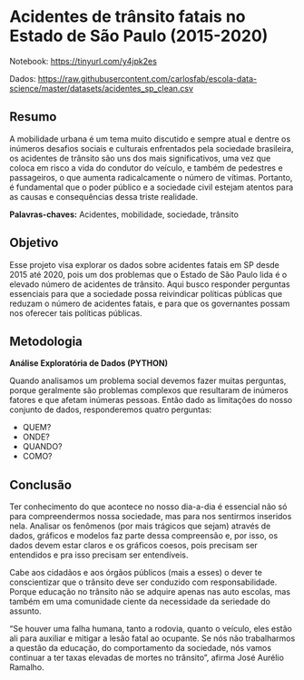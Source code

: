 # Acidentes de trânsito fatais no Estado de São Paulo (2015-2020)

Notebook: https://tinyurl.com/y4jpk2es

Dados: https://raw.githubusercontent.com/carlosfab/escola-data-science/master/datasets/acidentes_sp_clean.csv

## Resumo
A mobilidade urbana é um tema muito discutido e sempre atual e dentre os inúmeros desafios sociais e culturais enfrentados pela sociedade brasileira, os acidentes de trânsito são uns dos mais significativos, uma vez que coloca em risco a vida do condutor do veículo, e também de pedestres e passageiros, o que aumenta radicalcamente o número de vítimas. Portanto, é fundamental que o poder público e a sociedade civil estejam atentos para as causas e consequências dessa triste realidade.

**Palavras-chaves:** Acidentes, mobilidade, sociedade, trânsito


## Objetivo
Esse projeto visa explorar os dados sobre acidentes fatais em SP desde 2015 até 2020, pois um dos problemas que o Estado de São Paulo lida é o elevado número de acidentes de trânsito. Aqui busco responder perguntas essenciais para que a sociedade possa reivindicar políticas públicas que reduzam o número de acidentes fatais, e para que os governantes possam nos oferecer tais políticas públicas.

## Metodologia
**Análise Exploratória de Dados (PYTHON)**

Quando analisamos um problema social devemos fazer muitas perguntas, porque geralmente são problemas complexos que resultaram de inúmeros fatores e que afetam inúmeras pessoas. Então dado as limitações do nosso conjunto de dados, responderemos quatro perguntas:

* QUEM?
* ONDE?
* QUANDO?
* COMO?

## Conclusão
Ter conhecimento do que acontece no nosso dia-a-dia é essencial não só para compreendermos nossa sociedade, mas para nos sentirmos inseridos nela. Analisar os fenômenos (por mais trágicos que sejam) através de dados, gráficos e modelos faz parte dessa compreensão e, por isso, os dados devem estar claros e os gráficos coesos, pois precisam ser entendidos e pra isso precisam ser entendíveis.

Cabe aos cidadãos e aos órgãos públicos (mais a esses) o dever te conscientizar que o trânsito deve ser conduzido com responsabilidade. Porque educação no trânsito não se adquire apenas nas auto escolas, mas também em uma comunidade ciente da necessidade da seriedade do assunto.

“Se houver uma falha humana, tanto a rodovia, quanto o veículo, eles estão ali para auxiliar e mitigar a lesão fatal ao ocupante. Se nós não trabalharmos a questão da educação, do comportamento da sociedade, nós vamos continuar a ter taxas elevadas de mortes no trânsito”, afirma José Aurélio Ramalho.
